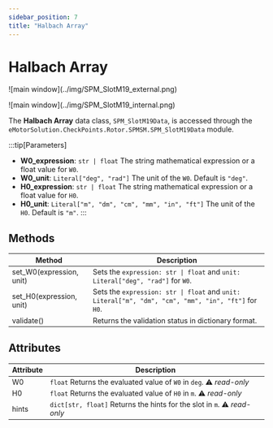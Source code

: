 ```yaml
---
sidebar_position: 7
title: "Halbach Array"
---
```

# Halbach Array

<p class="ems">![main window](../img/SPM_SlotM19_external.png)</p>
<p class="ems">![main window](../img/SPM_SlotM19_internal.png)</p>

The **Halbach Array** data class, `SPM_SlotM19Data`, is accessed through the `eMotorSolution.CheckPoints.Rotor.SPMSM.SPM_SlotM19Data` module. 

:::tip[Parameters]
- **W0_expression**: `str | float` The string mathematical expression or a float value for `W0`.
- **W0_unit**: `Literal["deg", "rad"]` The unit of the `W0`. Default is `"deg"`.
- **H0_expression**: `str | float` The string mathematical expression or a float value for `H0`.
- **H0_unit**: `Literal["m", "dm", "cm", "mm", "in", "ft"]` The unit of the `H0`. Default is `"m"`.
:::

## Methods
| Method | Description |
|--------|-------------|
| set_W0(expression, unit) | Sets the `expression: str \| float` and `unit: Literal["deg", "rad"]` for `W0`. |
| set_H0(expression, unit) | Sets the `expression: str \| float` and `unit: Literal["m", "dm", "cm", "mm", "in", "ft"]` for `H0`. |
| validate() | Returns the validation status in dictionary format. |

## Attributes
| Attribute | Description |
|---|---|
| W0 | `float` Returns the evaluated value of `W0` in `deg`. :warning: *read-only* |
| H0 | `float` Returns the evaluated value of `H0` in `m`. :warning: *read-only* |
| hints | `dict[str, float]` Returns the hints for the slot in `m`. :warning: *read-only* |
